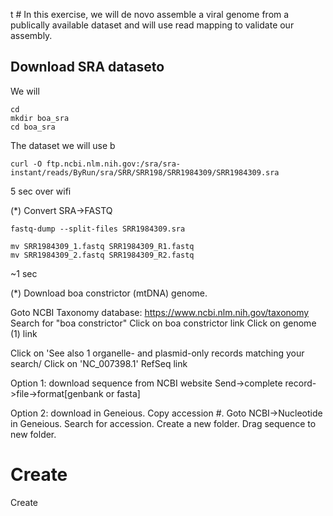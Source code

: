 t # In this exercise, we will de novo assemble a viral genome from a publically available dataset and will use read mapping to validate our assembly.


## Download SRA dataseto

We will 

```
cd
mkdir boa_sra
cd boa_sra
```

The dataset we will use b

```
curl -O ftp.ncbi.nlm.nih.gov:/sra/sra-instant/reads/ByRun/sra/SRR/SRR198/SRR1984309/SRR1984309.sra
```

5 sec over wifi

(*) Convert SRA->FASTQ

```
fastq-dump --split-files SRR1984309.sra

mv SRR1984309_1.fastq SRR1984309_R1.fastq
mv SRR1984309_2.fastq SRR1984309_R2.fastq
```

~1 sec



(*) Download boa constrictor (mtDNA) genome.

Goto NCBI Taxonomy database: https://www.ncbi.nlm.nih.gov/taxonomy
Search for "boa constrictor"
Click on boa constrictor link
Click on genome (1) link

Click on 'See also 1 organelle- and plasmid-only records matching your search/
Click on 'NC_007398.1' RefSeq link

Option 1:
download sequence from NCBI website
Send->complete record->file->format[genbank or fasta]

Option 2:
download in Geneious.  Copy accession #.  Goto NCBI->Nucleotide in Geneious.  Search for accession.  Create a new folder.  Drag sequence to new folder.

# Create

Create 



